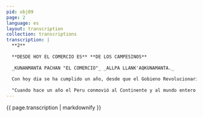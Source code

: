 ```yaml
---
pid: obj09
page: 2
language: es
layout: transcription
collection: transcriptions
transcription: |
  **2**
  
  **DESDE HOY EL COMERCIO ES** **DE LOS CAMPESINOS**
  
  _KUNANMANTA PACHAN "EL COMERCIO"_ _ALLPA LLANK'AQKUNAMANTA._
  
  Con hoy dia se ha cumplido un año, desde que el Gobieno Revolucionario anunciara que de acuerdo al modelo peruano, pondria los diarios de circulación nacional en manos de los sectores organizados. Desde ese dia, los enemigos de esta Revolución hicieron creer en el mundo entero que sólo era una farsa, una mentira, una ley que engañaba al pueblo peruano. Y el dia de hoy recibimos con inmenso corazón, la noticia, la se, de que "El Comercio" es desde hoy diario de los campesinos, que desde hoy "El Comercio" ha sido transferido a los que labran la tierra, a sus manos. Ya nadie podrá decir ahora, que es una medida tendente a engañar al pueblo peruano, porque su verdad se levanta claro como el sol que alumbra. En histórico acto se ha cristalizado la promesa del Gobierno Revolucionario de entregar"El Comercio" a manos de los campesinos. El doctor Héctor Comejo Chávez, Presidente del Comité Directivo nombrado por el Gobierno para preparar tan importante etapa estuvo presente en la ceremonia de entrega de los bienes del diario al Consejo Directivo de la Asociación Civil "El Comercio" representado por su Presidente Alex Noriega Montero efectuado por el Director Superior del Ministerio de Agricultura, ingeniero Benjamín Samanez Concha. En acto que enseguida tuvo lugar, el doctor Cornejo Chávez dijo que una vez más los ofrecimiento del Gobierno se cumplen con exactitud.
  
  "Cuando hace un año el Peru conmovió al Continente y al mundo entero con el anuncio del inédito sistema de entregar los diarios de circulación nacional a los sectores organizados, hubo muchos que recibieron esta noticia con sonrisas de escepticismo o carcajada de rabia, impotencia y miedo; y que pensaron que jamás ese dia llegaria" ,dijo enérgicamente el Director del Comercio. El Dr. Cornejo Chávez añadió que dentro y fuera del país hubo quienes creyeron que esta iniciativa del Gobierno era una farsa, "la respuesta la estamos viendo ahora en que los campesinos toman posesión fisica de la empresa" , añadió. "No son burócratas disfrazados de campesinos quienes nos rodean en esta mesa. Son auténticos campesinos. Son los que labran la tierra. Los que hacen producir la tierra. Son ellos a quienes les entregamos este diario para iniciar esta segunda etapa", puntualizó. Advirtió que la tarea encomendada no es sencilla, sino que por el contrario es ardua y dificil, dijo que habrán problemas tal como se produjeron en el primer año de expropiación de los diarios. Sin embargo sabremos superarlos. Al mismo tiempo agradeció la valiosa colaboración que dispensaron al Comité que presidió y que estuvo integrado por los doctores Jorge Bolaños Ramirez, Ezio Parodi y Deifilio Bobbio Alejos. El Presidente Alex Noriega Montero agradeció la designación para tan importante cargo y comprometió a responder con creces el reto histórico de este momento. Dijo que los campesinos y los trabajadores de "El Comercio trabajarán unidos, para hacer de este diario el mejor del país y del mundo. Adelantó que difundirá la educación a traves de sus paginas para las grandes mayorias en un lenguaje claro y sencillo.
---
```


{{ page.transcription | markdownify }}
